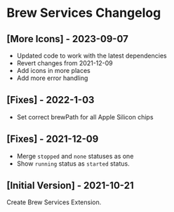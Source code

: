 # Brew Services Changelog

## [More Icons] - 2023-09-07

- Updated code to work with the latest dependencies
- Revert changes from 2021-12-09
- Add icons in more places
- Add more error handling

## [Fixes] - 2022-1-03

- Set correct brewPath for all Apple Silicon chips

## [Fixes] - 2021-12-09

- Merge `stopped` and `none` statuses as one
- Show `running` status as `started` status.

## [Initial Version] - 2021-10-21

Create Brew Services Extension.
